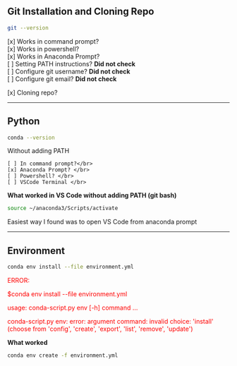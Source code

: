 ## Git Installation and Cloning Repo

```bash
git --version
```

[x] Works in command prompt? </br>
[x] Works in powershell? </br>
[x] Works in Anaconda Prompt? </br>
    [ ] Setting PATH instructions? **Did not check**</br> 
    [ ] Configure git username? **Did not check**</br>
    [ ] Configure git email? **Did not check**</br>


[x] Cloning repo? </br>

---
## Python

```bash
conda --version
```

Without adding PATH

    [ ] In command prompt?</br>
    [x] Anaconda Prompt? </br>
    [ ] Powershell? </br>
    [ ] VSCode Terminal </br>


**What worked in VS Code without adding PATH (git bash)**
```bash
source ~/anaconda3/Scripts/activate
```

Easiest way I found was to open VS Code from anaconda prompt

---

## Environment

```bash
conda env install --file environment.yml
```

<span style="color:red">
ERROR: 

$conda env install --file environment.yml 

usage: conda-script.py env [-h] command ...

conda-script.py env: error: argument command: invalid choice: 'install' (choose from 'config', 'create', 'export', 'list', 'remove', 'update')

</span>


**What worked**
```bash
conda env create -f environment.yml
```